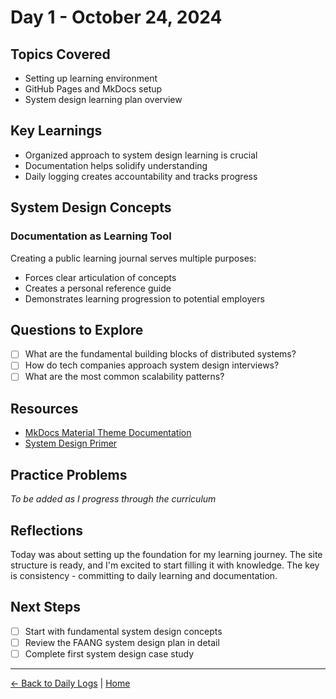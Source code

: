 # Day 1 - October 24, 2024

## Topics Covered
- Setting up learning environment
- GitHub Pages and MkDocs setup
- System design learning plan overview

## Key Learnings
- Organized approach to system design learning is crucial
- Documentation helps solidify understanding
- Daily logging creates accountability and tracks progress

## System Design Concepts

### Documentation as Learning Tool
Creating a public learning journal serves multiple purposes:
- Forces clear articulation of concepts
- Creates a personal reference guide
- Demonstrates learning progression to potential employers

## Questions to Explore
- [ ] What are the fundamental building blocks of distributed systems?
- [ ] How do tech companies approach system design interviews?
- [ ] What are the most common scalability patterns?

## Resources
- [MkDocs Material Theme Documentation](https://squidfunk.github.io/mkdocs-material/)
- [System Design Primer](https://github.com/donnemartin/system-design-primer)

## Practice Problems
*To be added as I progress through the curriculum*

## Reflections
Today was about setting up the foundation for my learning journey. The site structure is ready, and I'm excited to start filling it with knowledge. The key is consistency - committing to daily learning and documentation.

## Next Steps
- [ ] Start with fundamental system design concepts
- [ ] Review the FAANG system design plan in detail
- [ ] Complete first system design case study

---

[← Back to Daily Logs](index.md) | [Home](../index.md)
